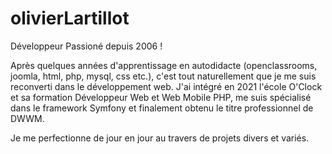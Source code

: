 ﻿# olivierLartillot

Développeur Passioné depuis 2006 !

Après quelques années d'apprentissage en autodidacte (openclassrooms, joomla, html, php, mysql, css etc.), c'est tout naturellement que je me suis reconverti dans le développement web. J'ai intégré en 2021 l'école O'Clock et sa formation Développeur Web et Web Mobile PHP, me suis spécialisé dans le framework Symfony et finalement obtenu le titre professionnel de DWWM.

Je me perfectionne de jour en jour au travers de projets divers et variés. 
